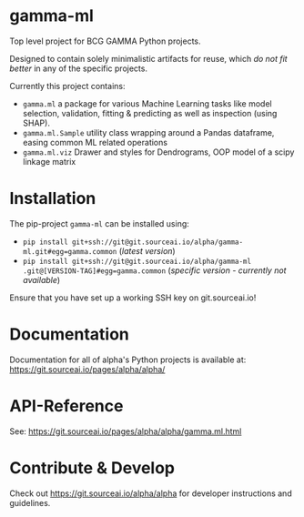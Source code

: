 # gamma-ml

Top level project for BCG GAMMA Python projects. 

Designed to contain solely
minimalistic artifacts for reuse, which *do not fit better* in any of the
specific projects.

Currently this project contains:

- `gamma.ml` a package for various Machine Learning tasks like model selection, 
validation, fitting & predicting as well as inspection (using SHAP).
- `gamma.ml.Sample` utility class wrapping around a Pandas dataframe, easing common
ML related operations
- `gamma.ml.viz` Drawer and styles for Dendrograms, OOP model of a scipy linkage matrix

# Installation
The pip-project `gamma-ml` can be installed using:
- `pip install git+ssh://git@git.sourceai.io/alpha/gamma-ml.git#egg=gamma.common`
 (*latest version*)
 - `pip install git+ssh://git@git.sourceai.io/alpha/gamma-ml
 .git@[VERSION-TAG]#egg=gamma.common`
 (*specific version -  currently not available*)

Ensure that you have set up a working SSH key on git.sourceai.io!

# Documentation
Documentation for all of alpha's Python projects is available at: 
https://git.sourceai.io/pages/alpha/alpha/

# API-Reference
See: https://git.sourceai.io/pages/alpha/alpha/gamma.ml.html

# Contribute & Develop
Check out https://git.sourceai.io/alpha/alpha for developer instructions and guidelines.
